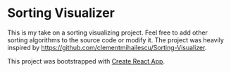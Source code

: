 # Sorting Visualizer
This is my take on a sorting visualizing project. Feel free to add other sorting algorithms to the source code or modify it.
The project was heavily inspired by https://github.com/clementmihailescu/Sorting-Visualizer.

This project was bootstrapped with [Create React App](https://github.com/facebook/create-react-app).


